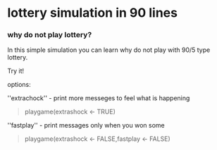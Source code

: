 # lottery simulation in 90 lines

### why do not play lottery?

In this simple simulation you can learn why do not play with 90/5 type lottery.

Try it! 

options:

''extrachock'' - print more messeges to feel what is happening

> playgame(extrashock <- TRUE)


''fastplay'' - print messages only when you won some

> playgame(extrashock <- FALSE,fastplay <- FALSE)
